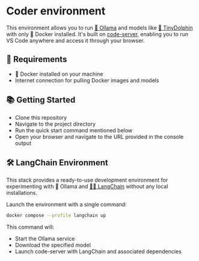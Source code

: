# Coder environment
This environment allows you to run [🦙 Ollama](https://ollama.com/) and models like [🐬 TinyDolphin](https://ollama.com/library/tinydolphin) with only 🐳 Docker installed. It's built on [code-server]((https://github.com/coder/code-server)), enabling you to run VS Code anywhere and access it through your browser.

## 🧰 Requirements
- 🐳 Docker installed on your machine
- Internet connection for pulling Docker images and models

## 📚 Getting Started
- Clone this repository
- Navigate to the project directory
- Run the quick start command mentioned below
- Open your browser and navigate to the URL provided in the console output

## 🛠️ LangChain Environment
This stack provides a ready-to-use development environment for experimenting with 🦙 Ollama and [🦜🔗 LangChain](https://www.langchain.com/) without any local installations.

Launch the environment with a single command:
```sh
docker compose --profile langchain up
```
This command will:
- Start the Ollama service
- Download the specified model
- Launch code-server with LangChain and associated dependencies
